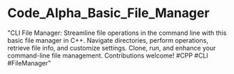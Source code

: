 # Code_Alpha_Basic_File_Manager
"CLI File Manager: Streamline file operations in the command line with this basic file manager in C++. Navigate directories, perform operations, retrieve file info, and customize settings. Clone, run, and enhance your command-line file management. Contributions welcome! #CPP #CLI #FileManager"
